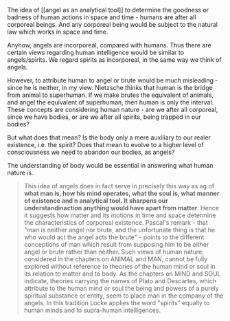 The idea of [[angel as an analytical tool]] to determine the goodness or badness of human actions in space and time - humans are after all corporeal beings. And any corporeal being would be subject to the natural law which works in space and time.

Anyhow, angels are incorporeal, compared with humans. Thus there are certain views regarding human intelligence would be similar to angels/spirits. We regard spirits as incorporeal, in the same way we think of angels.

However, to attribute human to angel or brute would be much misleading - since he is neither, in my view. Nietzsche thinks that human is the bridge from animal to superhuman. If we make brutes the equivalent of animals, and angel the equivalent of superhuman, then human is only the interval. These concepts are considering human nature - are we after all corporeal, since we have bodies, or are we after all spirits, being trapped in our bodies?

But what does that mean? Is the body only a mere auxiliary to our realer existence, i.e. the spirit? Does that mean to evolve to a higher level of consciousness we need to abandon our bodies, as angels?

The understanding of body would be essential in answering what human nature is.

> This idea of angels does in fact serve in precisely this way as ag of **what man is, how his mind operates, what the soul is, what manner of existence and n analytical tool. It sharpens our understandinaction anything would have apart from matter**. Hence it suggests how matter and its motions in time and space determine the characteristics of corporeal existence. Pascal's remark - that "man is neither angel nor brute, and the unfortunate thing is that he who would act the angel acts the brute" - points to the different conceptions of man which result from supposing him to be either angel or brute rather than neither. Such views of human nature, considered in the chapters on ANIMAL and MAN, cannot be fully explored without reference to theories of the human mind or soul in its relation to matter and to body. As the chapters on MIND and SOUL indicate, theories carrying the names of Plato and Descartes, which attribute to the human mind or soul the being and powers of a purely spiritual substance or entity, seem to place man in the company of the angels. In this tradition Locke applies the word "spirits" equally to human minds and to supra-human intelligences.